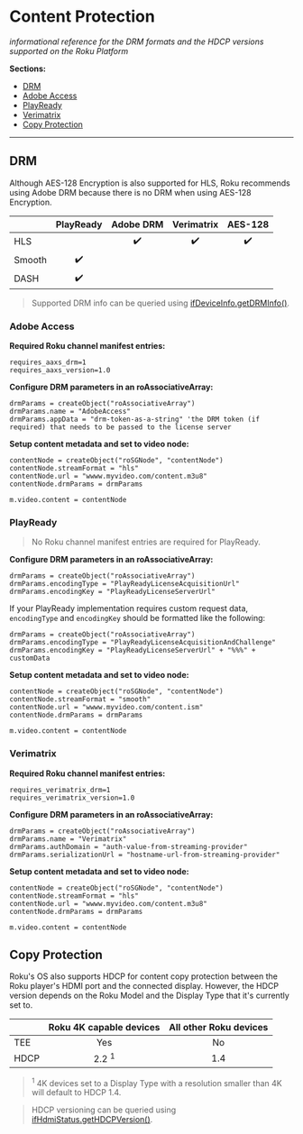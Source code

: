 # Content Protection
_informational reference for the DRM formats and the HDCP versions supported on the Roku Platform_

**Sections:**

* [DRM](#drm)
 * [Adobe Access](#adobe-access)
 * [PlayReady](#playready)
 * [Verimatrix](#verimatrix)
* [Copy Protection](#copy-protection)

---

## DRM

Although AES-128 Encryption is also supported for HLS, Roku recommends using Adobe DRM because there is no DRM when using AES-128 Encryption.

|        | PlayReady | Adobe DRM | Verimatrix | AES-128 |
| ------ | :-------: | :-------: | :--------: | :-----: |
| HLS    || :heavy_check_mark: | :heavy_check_mark: | :heavy_check_mark: |
| Smooth | :heavy_check_mark: |||                    |
| DASH   | :heavy_check_mark: |||                    ||

> Supported DRM info can be queried using [ifDeviceInfo.getDRMInfo()](https://sdkdocs.roku.com/display/sdkdoc/ifDeviceInfo).

### Adobe Access

**Required Roku channel manifest entries:**

```
requires_aaxs_drm=1
requires_aaxs_version=1.0
```

**Configure DRM parameters in an roAssociativeArray:**

```brightscript
drmParams = createObject("roAssociativeArray")
drmParams.name = "AdobeAccess"
drmParams.appData = "drm-token-as-a-string" 'the DRM token (if required) that needs to be passed to the license server
```

**Setup content metadata and set to video node:**

```brightscript
contentNode = createObject("roSGNode", "contentNode")
contentNode.streamFormat = "hls"
contentNode.url = "wwww.myvideo.com/content.m3u8"
contentNode.drmParams = drmParams

m.video.content = contentNode
```

### PlayReady

> No Roku channel manifest entries are required for PlayReady.

**Configure DRM parameters in an roAssociativeArray:**

```brightscript
drmParams = createObject("roAssociativeArray")
drmParams.encodingType = "PlayReadyLicenseAcquisitionUrl"
drmParams.encodingKey = "PlayReadyLicenseServerUrl"
```

If your PlayReady implementation requires custom request data, `encodingType` and `encodingKey` should be formatted like the following:

```brightscript
drmParams = createObject("roAssociativeArray")
drmParams.encodingType = "PlayReadyLicenseAcquisitionAndChallenge"
drmParams.encodingKey = "PlayReadyLicenseServerUrl" + "%%%" + customData
```

**Setup content metadata and set to video node:**

```brightscript
contentNode = createObject("roSGNode", "contentNode")
contentNode.streamFormat = "smooth"
contentNode.url = "wwww.myvideo.com/content.ism"
contentNode.drmParams = drmParams

m.video.content = contentNode
```

### Verimatrix

**Required Roku channel manifest entries:**

```
requires_verimatrix_drm=1
requires_verimatrix_version=1.0
```

**Configure DRM parameters in an roAssociativeArray:**

```brightscript
drmParams = createObject("roAssociativeArray")
drmParams.name = "Verimatrix"
drmParams.authDomain = "auth-value-from-streaming-provider"
drmParams.serializationUrl = "hostname-url-from-streaming-provider"
```

**Setup content metadata and set to video node:**

```brightscript
contentNode = createObject("roSGNode", "contentNode")
contentNode.streamFormat = "hls"
contentNode.url = "wwww.myvideo.com/content.m3u8"
contentNode.drmParams = drmParams

m.video.content = contentNode
```

## Copy Protection

Roku's OS also supports HDCP for content copy protection between the Roku player's HDMI port and the connected display. However, the HDCP version depends on the Roku Model and the Display Type that it's currently set to.

|      | Roku 4K capable devices | All other Roku devices |
| ---- | :---------------------: | :--------------------: |
| TEE  | Yes | No
| HDCP | 2.2 <sup>1</sup> | 1.4

> <sup>1</sup> 4K devices set to a Display Type with a resolution smaller than 4K will default to HDCP 1.4.

> HDCP versioning can be queried using [ifHdmiStatus.getHDCPVersion()](https://sdkdocs.roku.com/display/sdkdoc/ifHdmiStatus).
